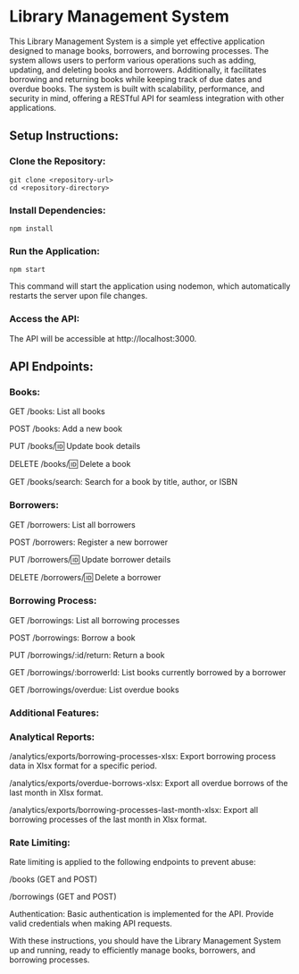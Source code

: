 # Library Management System

This Library Management System is a simple yet effective application designed to manage books, borrowers, and borrowing processes. The system allows users to perform various operations such as adding, updating, and deleting books and borrowers. Additionally, it facilitates borrowing and returning books while keeping track of due dates and overdue books. The system is built with scalability, performance, and security in mind, offering a RESTful API for seamless integration with other applications.

## Setup Instructions:

### Clone the Repository:

```
git clone <repository-url>
cd <repository-directory>
```

### Install Dependencies:

`npm install`

### Run the Application:

`npm start`

This command will start the application using nodemon, which automatically restarts the server upon file changes.

### Access the API:
The API will be accessible at http://localhost:3000.


## API Endpoints:


### Books:


GET /books: List all books

POST /books: Add a new book

PUT /books/:id: Update book details

DELETE /books/:id: Delete a book

GET /books/search: Search for a book by title, author, or ISBN


### Borrowers:


GET /borrowers: List all borrowers

POST /borrowers: Register a new borrower

PUT /borrowers/:id: Update borrower details

DELETE /borrowers/:id: Delete a borrower


### Borrowing Process:


GET /borrowings: List all borrowing processes

POST /borrowings: Borrow a book

PUT /borrowings/:id/return: Return a book

GET /borrowings/:borrowerId: List books currently borrowed by a borrower

GET /borrowings/overdue: List overdue books


### Additional Features:


### Analytical Reports:


/analytics/exports/borrowing-processes-xlsx: Export borrowing process data in Xlsx format for a specific period.

/analytics/exports/overdue-borrows-xlsx: Export all overdue borrows of the last month in Xlsx format.

/analytics/exports/borrowing-processes-last-month-xlsx: Export all borrowing processes of the last month in Xlsx format.


### Rate Limiting:

Rate limiting is applied to the following endpoints to prevent abuse:

/books (GET and POST)

/borrowings (GET and POST)

Authentication:
Basic authentication is implemented for the API. Provide valid credentials when making API requests.

With these instructions, you should have the Library Management System up and running, ready to efficiently manage books, borrowers, and borrowing processes.
